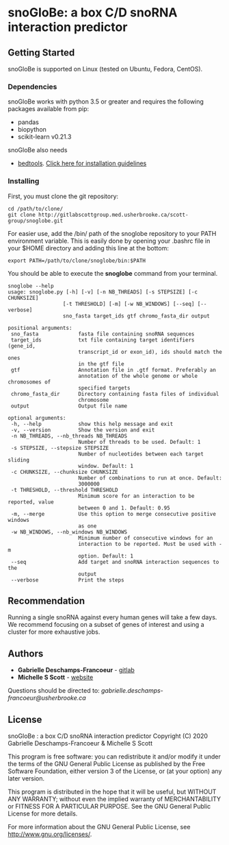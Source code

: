 # **snoGloBe**: a box C/D snoRNA interaction predictor

## **Getting Started**

snoGloBe is supported on Linux (tested on Ubuntu, Fedora, CentOS).

### **Dependencies**

snoGloBe works with python 3.5 or greater and requires the following packages available from pip:

* pandas
* biopython
* scikit-learn v0.21.3

snoGloBe also needs 

* [bedtools](http://bedtools.readthedocs.io/en/latest/). 
[Click here for installation guidelines](http://bedtools.readthedocs.io/en/latest/content/installation.html)

### **Installing**


First, you must clone the git repository:
```
cd /path/to/clone/
git clone http://gitlabscottgroup.med.usherbrooke.ca/scott-group/snoglobe.git
```

For easier use, add the /bin/ path of the snoglobe repository to your PATH environment variable.
This is easily done by opening your .bashrc file in your $HOME directory and adding this line at the bottom:

```
export PATH=/path/to/clone/snoglobe/bin:$PATH
```

You should be able to execute the **snoglobe** command from your terminal.

 ```
snoglobe --help
usage: snoglobe.py [-h] [-v] [-n NB_THREADS] [-s STEPSIZE] [-c CHUNKSIZE]
                   [-t THRESHOLD] [-m] [-w NB_WINDOWS] [--seq] [--verbose]
                   sno_fasta target_ids gtf chromo_fasta_dir output

positional arguments:
  sno_fasta             fasta file containing snoRNA sequences
  target_ids            txt file containing target identifiers (gene_id,
                        transcript_id or exon_id), ids should match the ones
                        in the gtf file
  gtf                   Annotation file in .gtf format. Preferably an
                        annotation of the whole genome or whole chromosomes of
                        specified targets
  chromo_fasta_dir      Directory containing fasta files of individual
                        chromosome
  output                Output file name

optional arguments:
  -h, --help            show this help message and exit
  -v, --version         Show the version and exit
  -n NB_THREADS, --nb_threads NB_THREADS
                        Number of threads to be used. Default: 1
  -s STEPSIZE, --stepsize STEPSIZE
                        Number of nucleotides between each target sliding
                        window. Default: 1
  -c CHUNKSIZE, --chunksize CHUNKSIZE
                        Number of combinations to run at once. Default:
                        3000000
  -t THRESHOLD, --threshold THRESHOLD
                        Minimum score for an interaction to be reported, value
                        between 0 and 1. Default: 0.95
  -m, --merge           Use this option to merge consecutive positive windows
                        as one
  -w NB_WINDOWS, --nb_windows NB_WINDOWS
                        Minimum number of consecutive windows for an
                        interaction to be reported. Must be used with -m
                        option. Default: 1
  --seq                 Add target and snoRNA interaction sequences to the
                        output
  --verbose             Print the steps
```

## **Recommendation**

Running a single snoRNA against every human genes will take a few days. We recommend focusing on a subset of genes of
interest and using a cluster for more exhaustive jobs.

## **Authors**

* **Gabrielle Deschamps-Francoeur** - [gitlab](http://gitlabscottgroup.med.usherbrooke.ca/u/gabrielle)
* **Michelle S Scott** - [website](http://scottgroup.med.usherbrooke.ca/)

Questions should be directed to: _gabrielle.deschamps-francoeur@usherbrooke.ca_


## **License**

snoGloBe : a box C/D snoRNA interaction predictor
Copyright (C) 2020 Gabrielle Deschamps-Francoeur & Michelle S Scott

This program is free software: you can redistribute it and/or modify
it under the terms of the GNU General Public License as published by
the Free Software Foundation, either version 3 of the License, or
(at your option) any later version.

This program is distributed in the hope that it will be useful,
but WITHOUT ANY WARRANTY; without even the implied warranty of
MERCHANTABILITY or FITNESS FOR A PARTICULAR PURPOSE. See the
GNU General Public License for more details.

For more information about the GNU General Public License, see <http://www.gnu.org/licenses/>.